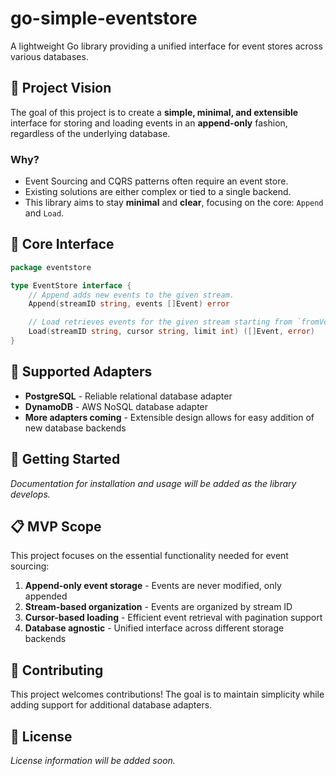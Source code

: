 # go-simple-eventstore

A lightweight Go library providing a unified interface for event stores across various databases.

## 🎯 Project Vision

The goal of this project is to create a **simple, minimal, and extensible** interface for storing and loading events in an **append-only** fashion, regardless of the underlying database.

### Why?

- Event Sourcing and CQRS patterns often require an event store.
- Existing solutions are either complex or tied to a single backend.
- This library aims to stay **minimal** and **clear**, focusing on the core: `Append` and `Load`.

## 🔧 Core Interface

```go
package eventstore

type EventStore interface {
    // Append adds new events to the given stream.
    Append(streamID string, events []Event) error

    // Load retrieves events for the given stream starting from `fromVersion`.
    Load(streamID string, cursor string, limit int) ([]Event, error)
}
```

## 🔌 Supported Adapters

- **PostgreSQL** - Reliable relational database adapter
- **DynamoDB** - AWS NoSQL database adapter
- **More adapters coming** - Extensible design allows for easy addition of new database backends

## 🚀 Getting Started

*Documentation for installation and usage will be added as the library develops.*

## 📋 MVP Scope

This project focuses on the essential functionality needed for event sourcing:

1. **Append-only event storage** - Events are never modified, only appended
2. **Stream-based organization** - Events are organized by stream ID
3. **Cursor-based loading** - Efficient event retrieval with pagination support
4. **Database agnostic** - Unified interface across different storage backends

## 🤝 Contributing

This project welcomes contributions! The goal is to maintain simplicity while adding support for additional database adapters.

## 📄 License

*License information will be added soon.*
